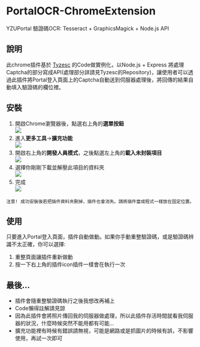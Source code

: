 # PortalOCR-ChromeExtension
YZUPortal 驗證碼OCR: Tesseract + GraphicsMagick + Node.js API

## 說明
此chrome插件基於 [Tyzesc](https://github.com/tyzesc/Portal-OCR) 的Code做實例化，以Node.js + Express 將處理Captcha的部分寫成API(處理部分詳請見Tyzesc的Repository)，讓使用者可以透過此插件將Portal登入頁面上的Captcha自動送到伺服器處理後，將回傳的結果自動填入驗證碼的欄位裡。

## 安裝
1. 開啟Chrome瀏覽器後，點選右上角的**選單按鈕**</br>
![](https://i.imgur.com/H0Oa15d.png)
2. 進入**更多工具**->**擴充功能**</br>
![](https://i.imgur.com/k461HKj.png)
3. 開啟右上角的**開發人員模式**，之後點選左上角的**載入未封裝項目**</br>
![](https://i.imgur.com/g3PdEYS.png)
4. 選擇你剛剛下載並解壓此項目的資料夾</br>
![](https://i.imgur.com/2VvZGlZ.png)
5. 完成</br>
![](https://i.imgur.com/ZQSh7AQ.png)
```
注意! 成功安裝後若把插件資料夾刪掉，插件也會消失。請將插件當成程式一樣放在固定位置。
```
## 使用
只要進入Portal登入頁面，插件自動做動。如果你手動重整驗證碼，或是驗證碼辨識不太正確，你可以選擇:
1. 重整頁面讓插件重新做動
2. 按一下右上角的插件icon插件一樣會在執行一次

## 最後...
- 插件會隨重整驗證碼執行之後我想改再補上
- Code懶得註解請見諒
- 因為此插件會將照片傳回我的伺服器做處理，所以此插件存活時間就看我伺服器的狀況，什麼時候突然不能用都有可能...
- 擴充功能裡有時候有錯誤請無視，可能是網路或是抓圖片的時候有誤，不影響使用，再試一次即可
